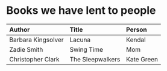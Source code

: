 # Books we have lent to people

Author | Title | Person |
:------|:------|:------ |
Barbara Kingsolver | Lacuna | Kendal
Zadie Smith | Swing Time | Mom
Christopher Clark | The Sleepwalkers | Kate Green
